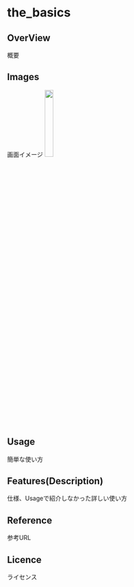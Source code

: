 # the_basics
## OverView
概要

## Images
画面イメージ
<img src="画像のURL" width="20%" />

## Usage
簡単な使い方

## Features(Description)
仕様、Usageで紹介しなかった詳しい使い方

## Reference
参考URL

## Licence
ライセンス
